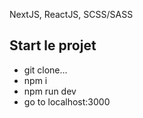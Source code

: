 NextJS, ReactJS, SCSS/SASS

## Start le projet

- git clone...
- npm i
- npm run dev
- go to localhost:3000
